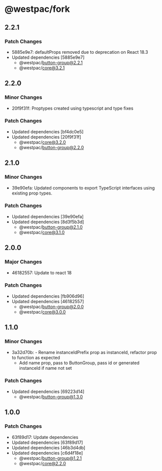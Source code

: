 # @westpac/fork

## 2.2.1

### Patch Changes

- 5885e9e7: defaultProps removed due to deprecation on React 18.3
- Updated dependencies [5885e9e7]
  - @westpac/button-group@2.2.1
  - @westpac/core@3.2.1

## 2.2.0

### Minor Changes

- 20f9f31f: Proptypes created using typescript and type fixes

### Patch Changes

- Updated dependencies [bf4dc0e5]
- Updated dependencies [20f9f31f]
  - @westpac/core@3.2.0
  - @westpac/button-group@2.2.0

## 2.1.0

### Minor Changes

- 39e90efa: Updated components to export TypeScript interfaces using existing prop types.

### Patch Changes

- Updated dependencies [39e90efa]
- Updated dependencies [8d3f5b3d]
  - @westpac/button-group@2.1.0
  - @westpac/core@3.1.0

## 2.0.0

### Major Changes

- 46182557: Update to react 18

### Patch Changes

- Updated dependencies [fb906d96]
- Updated dependencies [46182557]
  - @westpac/button-group@2.0.0
  - @westpac/core@3.0.0

## 1.1.0

### Minor Changes

- 3a32d70b: - Rename instanceIdPrefix prop as instanceId, refactor prop to function as expected
  - Add name prop, pass to ButtonGroup, pass id or generated instanceId if name not set

### Patch Changes

- Updated dependencies [69223d14]
  - @westpac/button-group@1.3.0

## 1.0.0

### Patch Changes

- 63f89d17: Update dependencies
- Updated dependencies [63f89d17]
- Updated dependencies [46b3d4db]
- Updated dependencies [c6d4f18e]
  - @westpac/button-group@1.2.1
  - @westpac/core@2.2.0
